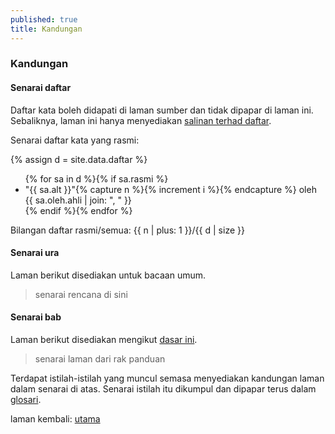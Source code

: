 ```yaml
---
published: true
title: Kandungan
---
```


### Kandungan

#### Senarai daftar

Daftar kata boleh didapati di laman sumber dan tidak dipapar
di laman ini. Sebaliknya, laman ini hanya menyediakan
[salinan terhad daftar](contoh.md).

Senarai daftar kata yang rasmi:

{% assign d = site.data.daftar %}
<ul>{% for sa in d %}{% if sa.rasmi %}
<li>"{{ sa.alt }}"{% capture n %}{% increment i %}{% endcapture %}
oleh {{ sa.oleh.ahli | join: ", " }}</li>
{% endif %}{% endfor %}</ul>

Bilangan daftar rasmi/semua:
{{ n | plus: 1 }}/{{ d | size }}

#### Senarai ura

Laman berikut disediakan untuk bacaan umum.

> senarai rencana di sini

#### Senarai bab

Laman berikut disediakan mengikut [dasar ini](dasar.md).

> senarai laman dari rak panduan

Terdapat istilah-istilah yang muncul semasa menyediakan
kandungan laman dalam senarai di atas. Senarai istilah itu
dikumpul dan dipapar terus dalam [glosari](glosari.md).

laman kembali: [utama][0]

  [0]: ../index.md
